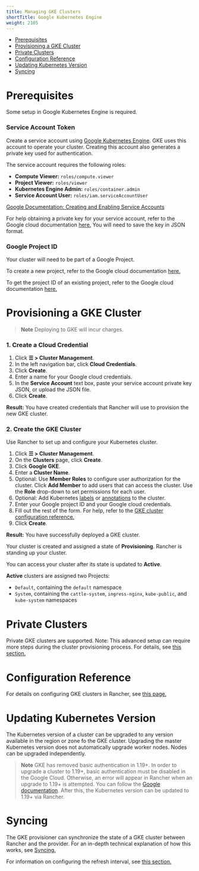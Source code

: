 ```yaml
---
title: Managing GKE Clusters
shortTitle: Google Kubernetes Engine
weight: 2105
---
```


- [Prerequisites](#prerequisites)
- [Provisioning a GKE Cluster](#provisioning-a-gke-cluster)
- [Private Clusters](#private-clusters)
- [Configuration Reference](#configuration-reference)
- [Updating Kubernetes Version](#updating-kubernetes-version)
- [Syncing](#syncing)

# Prerequisites

Some setup in Google Kubernetes Engine is required.

### Service Account Token

Create a service account using [Google Kubernetes Engine](https://console.cloud.google.com/projectselector/iam-admin/serviceaccounts). GKE uses this account to operate your cluster. Creating this account also generates a private key used for authentication.

The service account requires the following roles:

- **Compute Viewer:** `roles/compute.viewer`
- **Project Viewer:** `roles/viewer`
- **Kubernetes Engine Admin:** `roles/container.admin` 
- **Service Account User:** `roles/iam.serviceAccountUser`

[Google Documentation: Creating and Enabling Service Accounts](https://cloud.google.com/compute/docs/access/create-enable-service-accounts-for-instances)

For help obtaining a private key for your service account, refer to the Google cloud documentation [here.](https://cloud.google.com/iam/docs/creating-managing-service-account-keys#creating_service_account_keys) You will need to save the key in JSON format.

### Google Project ID

Your cluster will need to be part of a Google Project.

To create a new project, refer to the Google cloud documentation [here.](https://cloud.google.com/resource-manager/docs/creating-managing-projects#creating_a_project)

To get the project ID of an existing project, refer to the Google cloud documentation [here.](https://cloud.google.com/resource-manager/docs/creating-managing-projects#identifying_projects)

# Provisioning a GKE Cluster

>**Note**
>Deploying to GKE will incur charges.

### 1. Create a Cloud Credential

1. Click **☰ > Cluster Management**.
1. In the left navigation bar, click **Cloud Credentials**.
1. Click **Create**.
1. Enter a name for your Google cloud credentials.
1. In the **Service Account** text box, paste your service account private key JSON, or upload the JSON file.
1. Click **Create**.

**Result:** You have created credentials that Rancher will use to provision the new GKE cluster.

### 2. Create the GKE Cluster
Use Rancher to set up and configure your Kubernetes cluster.

1. Click **☰ > Cluster Management**.
1. On the **Clusters** page, click **Create**.
1. Click **Google GKE**.
1. Enter a **Cluster Name**.
1. Optional: Use **Member Roles** to configure user authorization for the cluster. Click **Add Member** to add users that can access the cluster. Use the **Role** drop-down to set permissions for each user.
1. Optional: Add Kubernetes [labels](https://kubernetes.io/docs/concepts/overview/working-with-objects/labels/) or [annotations](https://kubernetes.io/docs/concepts/overview/working-with-objects/annotations/) to the cluster.
1. Enter your Google project ID and your Google cloud credentials.
1. Fill out the rest of the form. For help, refer to the [GKE cluster configuration reference.]({{<baseurl>}}/rancher/v2.6/en/cluster-admin/editing-clusters/gke-config-reference)
1. Click **Create**.

**Result:** You have successfully deployed a GKE cluster.

Your cluster is created and assigned a state of **Provisioning**. Rancher is standing up your cluster.

You can access your cluster after its state is updated to **Active**.

**Active** clusters are assigned two Projects: 

- `Default`, containing the `default` namespace
- `System`, containing the `cattle-system`, `ingress-nginx`, `kube-public`, and `kube-system` namespaces

# Private Clusters

Private GKE clusters are supported. Note: This advanced setup can require more steps during the cluster provisioning process. For details, see [this section.]({{<baseurl>}}/rancher/v2.6/en/cluster-admin/editing-clusters/gke-config-reference/private-clusters/)

# Configuration Reference

For details on configuring GKE clusters in Rancher, see [this page.]({{<baseurl>}}/rancher/v2.6/en/cluster-admin/editing-clusters/gke-config-reference)
# Updating Kubernetes Version

The Kubernetes version of a cluster can be upgraded to any version available in the region or zone fo the GKE cluster. Upgrading the master Kubernetes version does not automatically upgrade worker nodes. Nodes can be upgraded independently.

>**Note**
>GKE has removed basic authentication in 1.19+. In order to upgrade a cluster to 1.19+, basic authentication must be disabled in the Google Cloud. Otherwise, an error will appear in Rancher when an upgrade to 1.19+ is attempted. You can follow the [Google documentation](https://cloud.google.com/kubernetes-engine/docs/how-to/api-server-authentication#disabling_authentication_with_a_static_password). After this, the Kubernetes version can be updated to 1.19+ via Rancher.

# Syncing

The GKE provisioner can synchronize the state of a GKE cluster between Rancher and the provider. For an in-depth technical explanation of how this works, see [Syncing.]({{<baseurl>}}/rancher/v2.6/en/cluster-admin/editing-clusters/syncing)

For information on configuring the refresh interval, see [this section.]({{<baseurl>}}/rancher/v2.6/en/cluster-admin/editing-clusters/gke-config-reference/#configuring-the-refresh-interval)

